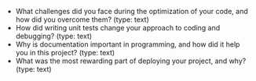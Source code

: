 - What challenges did you face during the optimization of your code, and how did you overcome them? (type: text)
- How did writing unit tests change your approach to coding and debugging? (type: text)
- Why is documentation important in programming, and how did it help you in this project? (type: text)
- What was the most rewarding part of deploying your project, and why? (type: text)